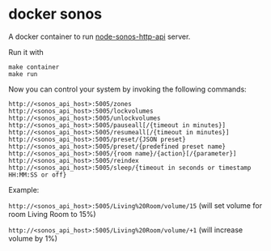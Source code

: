docker sonos
========

A docker container to run [node-sonos-http-api](https://github.com/jishi/node-sonos-http-api) server.

Run it with

```
make container
make run
```

Now you can control your system by invoking the following commands:

	http://<sonos_api_host>:5005/zones
	http://<sonos_api_host>:5005/lockvolumes
	http://<sonos_api_host>:5005/unlockvolumes
	http://<sonos_api_host>:5005/pauseall[/{timeout in minutes}]
	http://<sonos_api_host>:5005/resumeall[/{timeout in minutes}]
	http://<sonos_api_host>:5005/preset/{JSON preset}
	http://<sonos_api_host>:5005/preset/{predefined preset name}
	http://<sonos_api_host>:5005/{room name}/{action}[/{parameter}]
	http://<sonos_api_host>:5005/reindex
	http://<sonos_api_host>:5005/sleep/{timeout in seconds or timestamp HH:MM:SS or off}

Example:

`http://<sonos_api_host>:5005/Living%20Room/volume/15`
(will set volume for room Living Room to 15%)

`http://<sonos_api_host>:5005/Living%20Room/volume/+1`
(will increase volume by 1%)
